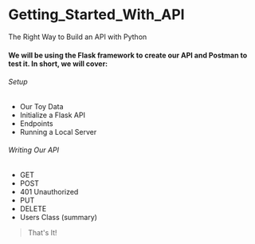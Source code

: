 # Getting_Started_With_API
The Right Way to Build an API with Python

#### We will be using the Flask framework to create our API and Postman to test it. In short, we will cover:
###### Setup
  - Our Toy Data
  - Initialize a Flask API
  - Endpoints
  - Running a Local Server
###### Writing Our API
  - GET
  - POST
  - 401 Unauthorized
  - PUT
  - DELETE
  - Users Class (summary)
> That's It!